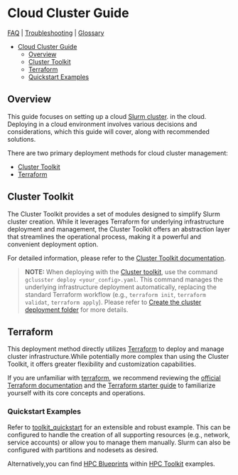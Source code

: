 # Cloud Cluster Guide

[FAQ](./faq.md) | [Troubleshooting](./troubleshooting.md) |
[Glossary](./glossary.md)

<!-- mdformat-toc start --slug=github --no-anchors --maxlevel=6 --minlevel=1 -->

- [Cloud Cluster Guide](#cloud-cluster-guide)
  - [Overview](#overview)
  - [Cluster Toolkit](#cluster-toolkit)
  - [Terraform](#terraform)
  - [Quickstart Examples](#quickstart-examples)

<!-- mdformat-toc end -->

## Overview

This guide focuses on setting up a cloud [Slurm cluster](./glossary.md#slurm).
in the cloud. Deploying in a cloud environment involves various decisions and
considerations, which this guide will cover, along with recommended solutions.

There are two primary deployment methods for cloud cluster management:

- [Cluster Toolkit](#cluster-toolkit)
- [Terraform](#terraform) 

## Cluster Toolkit
The Cluster Toolkit provides a set of modules designed to simplify Slurm cluster
creation. While it leverages Terraform for underlying infrastructure deployment
and management, the Cluster Toolkit offers an abstraction layer that streamlines
the operational process, making it a powerful and convenient deployment option.

For detailed information, please refer to the
[Cluster Toolkit documentation](https://github.com/GoogleCloudPlatform/cluster-toolkit/blob/main/README.md).

> **NOTE:** When deploying with the
> [Cluster toolkit](https://github.com/GoogleCloudPlatform/cluster-toolkit/blob/main/README.md),
> use the command `gclusster deploy <your_config>.yaml`. This command manages the
> underlying infrastructure deployment automatically, replacing the standard
> Terraform workflow (e.g., `terraform init`, `terraform validat`, `terraform apply`).
> Please refer to [Create the cluster deployment folder][deployment] for more details.

## Terraform

This deployment method directly utilizes [Terraform](./glossary.md#terraform) to deploy
and manage cluster infrastructure.While potentially more complex than using the Cluster
Toolkit, it offers greater flexibility and customization capabilities.

If you are unfamiliar with [terraform](./glossary.md#terraform), we recommend reviewing the
[official Terraform documentation](https://www.terraform.io/docs) and the
[Terraform starter guide](https://learn.hashicorp.com/collections/terraform/gcp-get-started)
to familiarize yourself with its core concepts and operations.

### Quickstart Examples

Refer to [toolkit_quickstart][quickstart] for an extensible and robust
example. This can be configured to handle the creation of all supporting resources
(e.g., network, service accounts) or allow you to manage them manually. Slurm can also
be configured with partitions and nodesets as desired.

Alternatively,you can find 
[HPC Blueprints](https://cloud.google.com/hpc-toolkit/docs/setup/hpc-blueprint)
within
[HPC Toolkit](https://cloud.google.com/blog/products/compute/new-google-cloud-hpc-toolkit)
examples.

<!-- Links -->

[quickstart]: https://github.com/GoogleCloudPlatform/cluster-toolkit/blob/main/README.md#quickstart
[deployment]: https://cloud.google.com/cluster-toolkit/docs/quickstarts/slurm-cluster#create_the_cluster_deployment_folder
